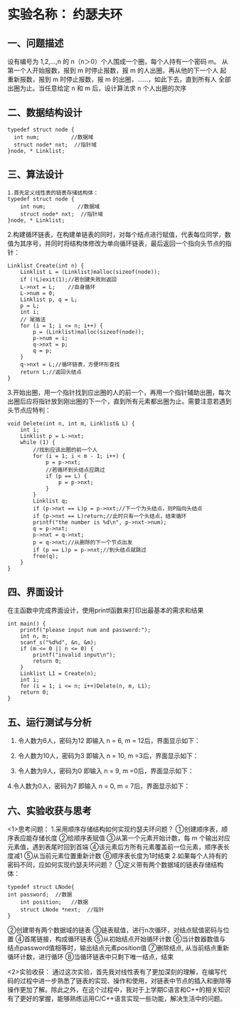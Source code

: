 # 实验名称： 约瑟夫环
## 一、问题描述
设有编号为 1,2,…,n 的 n（n＞0）个人围成一个圈，每个人持有一个密码 m。 从第一个人开始报数，报到 m 时停止报数，报 m 的人出圈，再从他的下一个人 起重新报数，报到 m 时停止报数，报 m 的出圈，……，如此下去，直到所有人 全部出圈为止。当任意给定 n 和 m 后，设计算法求 n 个人出圈的次序


## 二、数据结构设计
```
typedef struct node {
  int num;          //数据域
  struct node* nxt;  //指针域
}node, * Linklist;
```


## 三、算法设计
```
1.首先定义线性表的链表存储结构体：
typedef struct node {
	int num;          //数据域
	struct node* nxt;  //指针域
}node, * Linklist;
```

2.构建循环链表，在构建单链表的同时，对每个结点进行赋值，代表每位同学，数值为其序号，并同时将结构体修改为单向循环链表，最后返回一个指向头节点的指针：
```
Linklist Create(int n) {
	Linklist L = (Linklist)malloc(sizeof(node));
	if (!L)exit(1);//若创建失败则返回
	L->nxt = L;    //自身循环
	L->num = 0;
	Linklist p, q = L;
	p = L;
	int i;
	// 尾插法 
	for (i = 1; i <= n; i++) {
		p = (Linklist)malloc(sizeof(node));
		p->num = i;
		q->nxt = p;
		q = p;
	}
	q->nxt = L;//循环链表，方便环形查找 
	return L;//返回头结点 
}
```

3.开始出圈，用一个指针找到应出圈的人的前一个，再用一个指针辅助出圈，每次出圈后应将指针放到刚出圈的下一个，直到所有元素都出圈为止。需要注意若遇到头节点应特判：
```
void Delete(int n, int m, Linklist& L) {
	int i;
	Linklist p = L->nxt;
	while (1) {
		//找到应该出圈的前一个人 
		for (i = 1; i < m - 1; i++) {
			p = p->nxt;
			//若循环到头结点应跳过 
			if (p == L) {
				p = p->nxt;
			}
		}
		Linklist q;
		if (p->nxt == L)p = p->nxt;//下一个为头结点，则P指向头结点 
		if (p->nxt == L)return;//此时只有一个头结点，结束循环 
		printf("the number is %d\n", p->nxt->num);
		q = p->nxt;
		p->nxt = q->nxt;
		p = q->nxt;//从删除的下一个节点出发	
		if (p == L)p = p->nxt;//到头结点就跳过 
		free(q);
	}
}
```

## 四、界面设计
在主函数中完成界面设计，使用printf函数来打印出最基本的需求和结果
```
int main() {
	printf("please input num and password:");
	int n, m;
	scanf_s("%d%d", &n, &m);
	if (m <= 0 || n <= 0) {
		printf("invalid input\n");
		return 0;
	}
	Linklist L1 = Create(n);
	int i;
	for (i = 1; i <= n; i++)Delete(n, m, L1);
	return 0;
}
```



## 五、运行测试与分析
1. 令人数为6人，密码为12 即输入 n = 6, m = 12后，界面显示如下：

2. 令人数为10人，密码为3 即输入 n = 10, m =3后，界面显示如下：

3. 令人数为9人，密码为0 即输入 n = 9, m =0后，界面显示如下：

4.令人数为0人，密码为7 即输入 n = 0, m = 7后，界面显示如下：

## 六、实验收获与思考
<1>思考问题：
1.采用顺序存储结构如何实现约瑟夫环问题？
①创建顺序表，顺序表应能存储长度
②给顺序表赋值
③从第一个元素开始计数，每 m 个输出对应元素值，遇到表尾时回到首端
④该元素后方所有元素覆盖前一位元素，顺序表长度减1
⑤从当前元素位置重新计数
⑥顺序表长度为1时结束
2.如果每个人持有的密码不同，应如何实现约瑟夫环问题？
①定义带有两个数据域的链表存储结构体：
```
typedef struct LNode{
int password;  //数据
    int position;   //数据
    struct LNode *next;  //指针
}
```
②创建带有两个数据域的链表
③链表赋值，进行n次循环，对结点赋值密码与位置
④首尾链接，构成循环链表
⑤从初始结点开始循环计数
⑥当计数器数值与结点password值相等时，输出结点元素position值
⑦删除结点, 从当前结点重新循环计数，进行循环
⑧当循环链表中只剩下唯一结点，结束

<2>实验收获：
通过这次实验，首先我对线性表有了更加深刻的理解，在编写代码的过程中进一步熟悉了链表的实现、操作和使用，对链表中节点的插入和删除等操作更加了解。除此之外，在这个过程中，我对于上学期C语言和C++的相关知识有了更好的掌握，能够熟练运用C/C++语言实现一些功能，解决生活中的问题。















